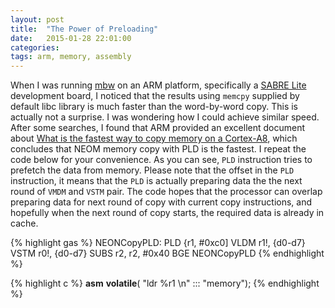 ```yaml
---
layout: post
title:  "The Power of Preloading"
date:   2015-01-28 22:01:00
categories:
tags: arm, memory, assembly
---
```

When I was running [mbw][1] on an ARM platform, specifically a [SABRE Lite][2]
development board, I noticed that the results using `memcpy` supplied by 
default libc library is much faster than the word-by-word copy. This is actually
not a surprise. I was wondering how I could achieve similar speed. After some
searches, I found that ARM provided an excellent document about 
[What is the fastest way to copy memory on a Cortex-A8][3], which concludes that
NEOM memory copy with PLD is the fastest. I repeat the code below for your
convenience. As you can see, `PLD` instruction tries to prefetch the data from
memory. Please note that the offset in the `PLD` instruction, it means that
the `PLD` is actually preparing data the the next round of `VMDM` and `VSTM`
pair. The code hopes that the processor can overlap preparing data for next
round of copy with current copy instructions, and hopefully when the next
round of copy starts, the required data is already in cache. 

{% highlight gas %}
NEONCopyPLD:
    PLD {r1, #0xc0]
    VLDM r1!, {d0-d7}
    VSTM r0!, {d0-d7}
    SUBS r2, r2, #0x40
    BGE NEONCopyPLD
{% endhighlight %}


{% highlight c %}
__asm__ __volatile__(
        "ldr %r1        \n"
        ::: "memory");
{% endhighlight %}

[1]: https://github.com/yyshen/mbw
[2]: http://boundarydevices.com/product/sabre-lite-imx6-sbc/
[3]: http://infocenter.arm.com/help/index.jsp?topic=/com.arm.doc.faqs/ka13544.html

